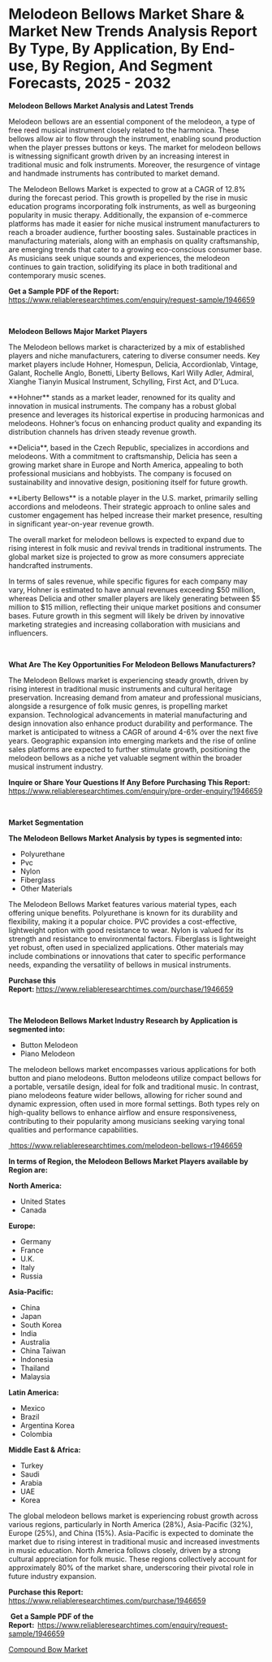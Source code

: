 <p><h1>Melodeon Bellows Market Share & Market New Trends Analysis Report By Type, By Application, By End-use, By Region, And Segment Forecasts, 2025 - 2032</h1></p><p><strong>Melodeon Bellows Market Analysis and Latest Trends</strong></p>
<p><p>Melodeon bellows are an essential component of the melodeon, a type of free reed musical instrument closely related to the harmonica. These bellows allow air to flow through the instrument, enabling sound production when the player presses buttons or keys. The market for melodeon bellows is witnessing significant growth driven by an increasing interest in traditional music and folk instruments. Moreover, the resurgence of vintage and handmade instruments has contributed to market demand.</p><p>The Melodeon Bellows Market is expected to grow at a CAGR of 12.8% during the forecast period. This growth is propelled by the rise in music education programs incorporating folk instruments, as well as burgeoning popularity in music therapy. Additionally, the expansion of e-commerce platforms has made it easier for niche musical instrument manufacturers to reach a broader audience, further boosting sales. Sustainable practices in manufacturing materials, along with an emphasis on quality craftsmanship, are emerging trends that cater to a growing eco-conscious consumer base. As musicians seek unique sounds and experiences, the melodeon continues to gain traction, solidifying its place in both traditional and contemporary music scenes.</p></p>
<p><strong>Get a Sample PDF of the Report:&nbsp;</strong> <a href="https://www.reliableresearchtimes.com/enquiry/request-sample/1946659?utm_campaign=3361&utm_medium=2&utm_source=Github&utm_content=ia&utm_term=05042025&utm_id=melodeon-bellows">https://www.reliableresearchtimes.com/enquiry/request-sample/1946659</a></p>
<p>&nbsp;</p>
<p><strong>Melodeon Bellows Major Market Players</strong></p>
<p><p>The Melodeon bellows market is characterized by a mix of established players and niche manufacturers, catering to diverse consumer needs. Key market players include Hohner, Homespun, Delicia, Accordionlab, Vintage, Galant, Rochelle Anglo, Bonetti, Liberty Bellows, Karl Willy Adler, Admiral, Xianghe Tianyin Musical Instrument, Schylling, First Act, and D'Luca.</p><p>**Hohner** stands as a market leader, renowned for its quality and innovation in musical instruments. The company has a robust global presence and leverages its historical expertise in producing harmonicas and melodeons. Hohner’s focus on enhancing product quality and expanding its distribution channels has driven steady revenue growth.</p><p>**Delicia**, based in the Czech Republic, specializes in accordions and melodeons. With a commitment to craftsmanship, Delicia has seen a growing market share in Europe and North America, appealing to both professional musicians and hobbyists. The company is focused on sustainability and innovative design, positioning itself for future growth.</p><p>**Liberty Bellows** is a notable player in the U.S. market, primarily selling accordions and melodeons. Their strategic approach to online sales and customer engagement has helped increase their market presence, resulting in significant year-on-year revenue growth.</p><p>The overall market for melodeon bellows is expected to expand due to rising interest in folk music and revival trends in traditional instruments. The global market size is projected to grow as more consumers appreciate handcrafted instruments.</p><p>In terms of sales revenue, while specific figures for each company may vary, Hohner is estimated to have annual revenues exceeding $50 million, whereas Delicia and other smaller players are likely generating between $5 million to $15 million, reflecting their unique market positions and consumer bases. Future growth in this segment will likely be driven by innovative marketing strategies and increasing collaboration with musicians and influencers.</p></p>
<p>&nbsp;</p>
<p><strong>What Are The Key Opportunities For Melodeon Bellows Manufacturers?</strong></p>
<p><p>The Melodeon Bellows market is experiencing steady growth, driven by rising interest in traditional music instruments and cultural heritage preservation. Increasing demand from amateur and professional musicians, alongside a resurgence of folk music genres, is propelling market expansion. Technological advancements in material manufacturing and design innovation also enhance product durability and performance. The market is anticipated to witness a CAGR of around 4-6% over the next five years. Geographic expansion into emerging markets and the rise of online sales platforms are expected to further stimulate growth, positioning the melodeon bellows as a niche yet valuable segment within the broader musical instrument industry.</p></p>
<p><strong>Inquire or Share Your Questions If Any Before Purchasing This Report:</strong> <a href="https://www.reliableresearchtimes.com/enquiry/pre-order-enquiry/1946659?utm_campaign=3361&utm_medium=2&utm_source=Github&utm_content=ia&utm_term=05042025&utm_id=melodeon-bellows">https://www.reliableresearchtimes.com/enquiry/pre-order-enquiry/1946659</a></p>
<p>&nbsp;</p>
<p><strong>Market Segmentation</strong></p>
<p><strong>The Melodeon Bellows Market Analysis by types is segmented into:</strong></p>
<p><ul><li>Polyurethane</li><li>Pvc</li><li>Nylon</li><li>Fiberglass</li><li>Other Materials</li></ul></p>
<p><p>The Melodeon Bellows Market features various material types, each offering unique benefits. Polyurethane is known for its durability and flexibility, making it a popular choice. PVC provides a cost-effective, lightweight option with good resistance to wear. Nylon is valued for its strength and resistance to environmental factors. Fiberglass is lightweight yet robust, often used in specialized applications. Other materials may include combinations or innovations that cater to specific performance needs, expanding the versatility of bellows in musical instruments.</p></p>
<p><strong>Purchase this Report:&nbsp;</strong><a href="https://www.reliableresearchtimes.com/purchase/1946659?utm_campaign=3361&utm_medium=2&utm_source=Github&utm_content=ia&utm_term=05042025&utm_id=melodeon-bellows">https://www.reliableresearchtimes.com/purchase/1946659</a></p>
<p>&nbsp;</p>
<p><strong>The Melodeon Bellows Market Industry Research by Application is segmented into:</strong></p>
<p><ul><li>Button Melodeon</li><li>Piano Melodeon</li></ul></p>
<p><p>The melodeon bellows market encompasses various applications for both button and piano melodeons. Button melodeons utilize compact bellows for a portable, versatile design, ideal for folk and traditional music. In contrast, piano melodeons feature wider bellows, allowing for richer sound and dynamic expression, often used in more formal settings. Both types rely on high-quality bellows to enhance airflow and ensure responsiveness, contributing to their popularity among musicians seeking varying tonal qualities and performance capabilities.</p></p>
<p><a href="https://www.reliableresearchtimes.com/melodeon-bellows-r1946659?utm_campaign=3361&utm_medium=2&utm_source=Github&utm_content=ia&utm_term=05042025&utm_id=melodeon-bellows">&nbsp;https://www.reliableresearchtimes.com/melodeon-bellows-r1946659</a></p>
<p><strong>In terms of Region, the Melodeon Bellows Market Players available by Region are:</strong></p>
<p>
    <p> <strong> North America: </strong>
        <ul>
            <li>United States</li>
            <li>Canada</li>
        </ul>
        </p> 
    <p> <strong> Europe: </strong>
        <ul>
            <li>Germany</li>
            <li>France</li>
            <li>U.K.</li>
            <li>Italy</li>
            <li>Russia</li>
        </ul>
        </p> 
    <p> <strong> Asia-Pacific: </strong>
        <ul>
            <li>China</li>
            <li>Japan</li>
            <li>South Korea</li>
            <li>India</li>
            <li>Australia</li>
            <li>China Taiwan</li>
            <li>Indonesia</li>
            <li>Thailand</li>
            <li>Malaysia</li>
        </ul>
        </p> 
    <p> <strong> Latin America: </strong>
        <ul>
            <li>Mexico</li>
            <li>Brazil</li>
            <li>Argentina Korea</li>
            <li>Colombia</li>
        </ul>
        </p> 
    <p> <strong> Middle East & Africa: </strong>
        <ul>
            <li>Turkey</li>
            <li>Saudi</li>
            <li>Arabia</li>
            <li>UAE</li>
            <li>Korea</li>
        </ul>
    </p>
    </p>
<p><p>The global melodeon bellows market is experiencing robust growth across various regions, particularly in North America (28%), Asia-Pacific (32%), Europe (25%), and China (15%). Asia-Pacific is expected to dominate the market due to rising interest in traditional music and increased investments in music education. North America follows closely, driven by a strong cultural appreciation for folk music. These regions collectively account for approximately 80% of the market share, underscoring their pivotal role in future industry expansion.</p></p>
<p><strong>Purchase this Report: </strong><a href="https://www.reliableresearchtimes.com/purchase/1946659?utm_campaign=3361&utm_medium=2&utm_source=Github&utm_content=ia&utm_term=05042025&utm_id=melodeon-bellows">https://www.reliableresearchtimes.com/purchase/1946659</a></p>
<p>&nbsp;<strong>Get a Sample PDF of the Report:&nbsp;&nbsp;</strong><a href="https://www.reliableresearchtimes.com/enquiry/request-sample/1946659?utm_campaign=3361&utm_medium=2&utm_source=Github&utm_content=ia&utm_term=05042025&utm_id=melodeon-bellows">https://www.reliableresearchtimes.com/enquiry/request-sample/1946659</a></p>
<p><strong></strong></p>
<p><p><a href="https://github.com/shafriusizi/Market-Research-Report-List-1/blob/main/compound-bow-market.md?utm_campaign=3361&utm_medium=2&utm_source=Github&utm_content=ia&utm_term=05042025&utm_id=melodeon-bellows">Compound Bow Market</a></p></p>